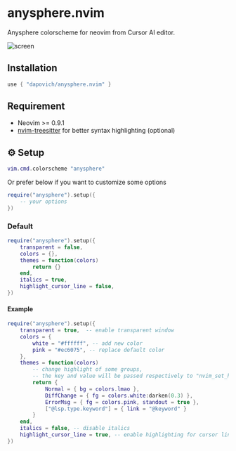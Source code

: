# anysphere.nvim

Anysphere colorscheme for neovim from Cursor AI editor.

![screen](./media/cpp_screenshot.png)
    
## Installation
    
```lua
use { "dapovich/anysphere.nvim" }
```
    
## Requirement

- Neovim >= 0.9.1
- [nvim-treesitter](https://github.com/nvim-treesitter/nvim-treesitter) for better syntax highlighting (optional)

## :gear: Setup

```lua
vim.cmd.colorscheme "anysphere"
```

Or prefer below if you want to customize some options

```lua
require("anysphere").setup({
    -- your options
})
```

### Default

```lua
require("anysphere").setup({
    transparent = false,
    colors = {},
    themes = function(colors)
        return {}
    end,
    italics = true,
    highlight_cursor_line = false,
})
```

#### Example

```lua
require("anysphere").setup({
    transparent = true,  -- enable transparent window
    colors = {
        white = "#ffffff", -- add new color
        pink = "#ec6075", -- replace default color
    },
    themes = function(colors)
        -- change highlight of some groups,
        -- the key and value will be passed respectively to "nvim_set_hl"
        return {
            Normal = { bg = colors.lmao },
            DiffChange = { fg = colors.white:darken(0.3) },
            ErrorMsg = { fg = colors.pink, standout = true },
            ["@lsp.type.keyword"] = { link = "@keyword" }
        }
    end,
    italics = false, -- disable italics
    highlight_cursor_line = true, -- enable highlighting for cursor line
})
```
